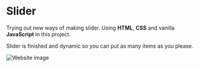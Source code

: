 # Slider

Trying out new ways of making slider.
Using **HTML**, **CSS** and vanilla **JavaScript** in this project.

Slider is finished and dynamic so you can put as many items as you please.

![Website image](https://i.ibb.co/wpB0kTR/screencapture-127-0-0-1-3000-2019-12-13-14-49-33.png)
